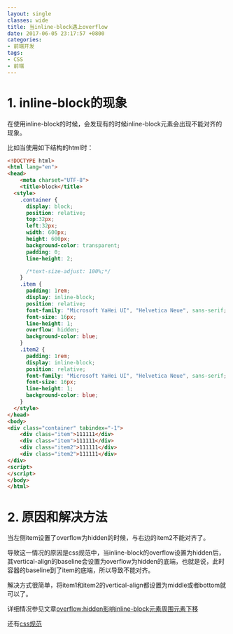 ```yaml
---
layout: single
classes: wide
title: 当inline-block遇上overflow
date: 2017-06-05 23:17:57 +0800
categories:
- 前端开发
tags:
- CSS
- 前端
---
```


# 1. inline-block的现象
在使用inline-block的时候，会发现有的时候inline-block元素会出现不能对齐的现象。

比如当使用如下结构的html时：

```html
<!DOCTYPE html>
<html lang="en">
<head>
    <meta charset="UTF-8">
    <title>block</title>
  <style>
    .container {
      display: block;
      position: relative;
      top:32px;
      left:32px;
      width: 600px;
      height: 600px;
      background-color: transparent;
      padding: 0;
      line-height: 2;

      /*text-size-adjust: 100%;*/
    }
    .item {
      padding: 1rem;
      display: inline-block;
      position: relative;
      font-family: "Microsoft YaHei UI", "Helvetica Neue", sans-serif;
      font-size: 16px;
      line-height: 1;
      overflow: hidden;
      background-color: blue;
    }
    .item2 {
      padding: 1rem;
      display: inline-block;
      position: relative;
      font-family: "Microsoft YaHei UI", "Helvetica Neue", sans-serif;
      font-size: 16px;
      line-height: 1;
      background-color: blue;
    }
  </style>
</head>
<body>
<div class="container" tabindex="-1">
    <div class="item">111111</div>
    <div class="item">111111</div>
    <div class="item2">111111</div>
    <div class="item2">111111</div>
</div>
<script>
</script>
</body>
</html>

```

<!--more-->


# 2. 原因和解决方法

当左侧item设置了overflow为hidden的时候，与右边的item2不能对齐了。
 
 导致这一情况的原因是css规范中，当inline-block的overflow设置为hidden后，其vertical-align的baseline会设置为overflow为hidden的底端，也就是说，此时容器的baseline到了item的底端，所以导致不能对齐。
 
 解决方式很简单，将item1和item2的vertical-align都设置为middle或者bottom就可以了。
 
 详细情况参见文章[overflow:hidden影响inline-block元素周围元素下移](http://www.cnblogs.com/AliceX-J/p/5731755.html)
 
 还有[css规范](https://www.w3.org/TR/CSS2/visudet.html#strut)